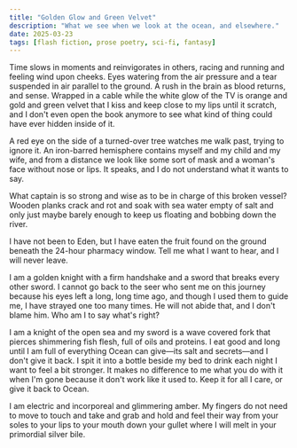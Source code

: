 ```yaml
---
title: "Golden Glow and Green Velvet"
description: "What we see when we look at the ocean, and elsewhere."
date: 2025-03-23
tags: [flash fiction, prose poetry, sci-fi, fantasy]
---
```


Time slows in moments and reinvigorates in others, racing and running and feeling wind upon cheeks. Eyes watering from the air pressure and a tear suspended in air parallel to the ground. A rush in the brain as blood returns, and sense. Wrapped in a cable while the white glow of the TV is orange and gold and green velvet that I kiss and keep close to my lips until it scratch, and I don't even open the book anymore to see what kind of thing could have ever hidden inside of it.

A red eye on the side of a turned-over tree watches me walk past, trying to ignore it. An iron-barred hemisphere contains myself and my child and my wife, and from a distance we look like some sort of mask and a woman's face without nose or lips. It speaks, and I do not understand what it wants to say.

What captain is so strong and wise as to be in charge of this broken vessel? Wooden planks crack and rot and soak with sea water empty of salt and only just maybe barely enough to keep us floating and bobbing down the river.

I have not been to Eden, but I have eaten the fruit found on the ground beneath the 24-hour pharmacy window. Tell me what I want to hear, and I will never leave.

I am a golden knight with a firm handshake and a sword that breaks every other sword. I cannot go back to the seer who sent me on this journey because his eyes left a long, long time ago, and though I used them to guide me, I have strayed one too many times. He will not abide that, and I don't blame him. Who am I to say what's right?

I am a knight of the open sea and my sword is a wave covered fork that pierces shimmering fish flesh, full of oils and proteins. I eat good and long until I am full of everything Ocean can give—its salt and secrets—and I don't give it back. I spit it into a bottle beside my bed to drink each night I want to feel a bit stronger. It makes no difference to me what you do with it when I'm gone because it don't work like it used to. Keep it for all I care, or give it back to Ocean.

I am electric and incorporeal and glimmering amber. My fingers do not need to move to touch and take and grab and hold and feel their way from your soles to your lips to your mouth down your gullet where I will melt in your primordial silver bile.
